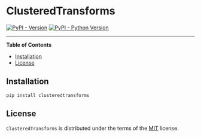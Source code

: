 # ClusteredTransforms

[![PyPI - Version](https://img.shields.io/pypi/v/clusteredtransforms.svg)](https://pypi.org/project/clusteredtransforms)
[![PyPI - Python Version](https://img.shields.io/pypi/pyversions/clusteredtransforms.svg)](https://pypi.org/project/clusteredtransforms)

-----

**Table of Contents**

- [Installation](#installation)
- [License](#license)

## Installation

```console
pip install clusteredtransforms
```

## License

`ClusteredTransforms` is distributed under the terms of the [MIT](https://spdx.org/licenses/MIT.html) license.
